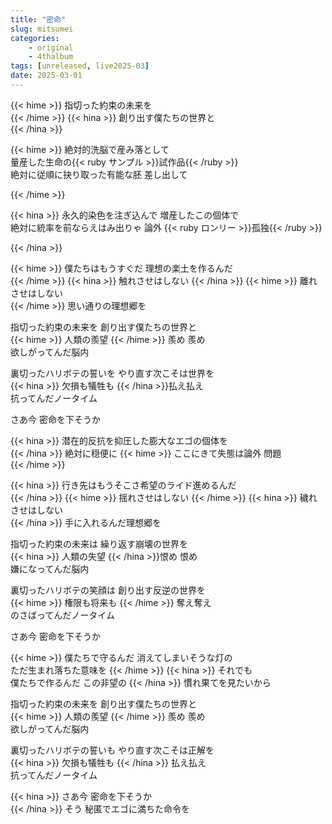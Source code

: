 ```yaml
---
title: "密命"
slug: mitsumei
categories:
    - original
    - 4thalbum
tags: [unreleased, live2025-03]
date: 2025-03-01
---
```


{{< hime >}}
指切った約束の未来を  
{{< /hime >}}
{{< hina >}}
創り出す僕たちの世界と  
{{< /hina >}}

{{< hime >}}
絶対的洗脳で産み落として  
量産した生命の{{< ruby サンプル >}}試作品{{< /ruby >}}  
絶対に従順に抉り取った有能な胚 差し出して  

{{< /hime >}}

{{< hina >}}
永久的染色を注ぎ込んで 増産したこの個体で  
絶対に統率を前ならえはみ出りゃ 論外 {{< ruby ロンリー >}}孤独{{< /ruby >}}  

{{< /hina >}}

{{< hime >}}
僕たちはもうすぐだ 理想の楽土を作るんだ  
{{< /hime >}}
{{< hina >}}
触れさせはしない 
{{< /hina >}}
{{< hime >}}
離れさせはしない  
{{< /hime >}}
思い通りの理想郷を  

指切った約束の未来を 創り出す僕たちの世界と  
{{< hime >}}
人類の羨望 
{{< /hime >}}
羨め 羨め  
欲しがってんだ脳内  

裏切ったハリボテの誓いを やり直す次こそは世界を  
{{< hina >}}
欠損も犠牲も 
{{< /hina >}}払え払え  
抗ってんだノータイム  

さあ今 密命を下そうか  

{{< hina >}}
潜在的反抗を抑圧した膨大なエゴの個体を  
{{< /hina >}}
絶対に穏便に 
{{< hime >}}
ここにきて失態は論外 問題  
{{< /hime >}}

{{< hina >}}
行き先はもうそこさ希望のライド進めるんだ  
{{< /hina >}}
{{< hime >}}
揺れさせはしない 
{{< /hime >}}
{{< hina >}}
穢れさせはしない  
{{< /hina >}}
手に入れるんだ理想郷を  

指切った約束の未来は 繰り返す崩壊の世界を  
{{< hina >}}
人類の失望 
{{< /hina >}}恨め 恨め  
嫌になってんだ脳内  

裏切ったハリボテの笑顔は 創り出す反逆の世界を  
{{< hime >}}
権限も将来も 
{{< /hime >}}
奪え奪え  
のさばってんだノータイム  

さあ今 密命を下そうか  

{{< hime >}}
僕たちで守るんだ 消えてしまいそうな灯の  
ただ生まれ落ちた意味を 
{{< /hime >}}
{{< hina >}}
それでも  
僕たちで作るんだ この非望の
{{< /hina >}}
慣れ果てを見たいから  

指切った約束の未来を 創り出す僕たちの世界と  
{{< hime >}}
人類の羨望 
{{< /hime >}}
羨め 羨め  
欲しがってんだ脳内  

裏切ったハリボテの誓いも やり直す次こそは正解を  
{{< hina >}}
欠損も犠牲も 
{{< /hina >}}
払え払え  
抗ってんだノータイム  

{{< hina >}}
さあ今 密命を下そうか  
{{< /hina >}}
そう 秘匿でエゴに満ちた命令を  